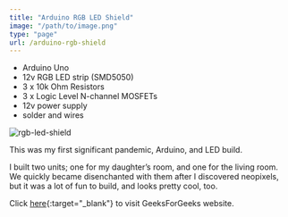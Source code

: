 ```yaml
---
title: "Arduino RGB LED Shield"
image: "/path/to/image.png"
type: "page"
url: /arduino-rgb-shield
---
```


- Arduino Uno
- 12v RGB LED strip (SMD5050)
- 3 x 10k Ohm Resistors
- 3 x Logic Level N-channel MOSFETs
- 12v power supply
- solder and wires

![rgb-led-shield](/arduinorgbledshield.jpg)


This was my first significant pandemic, Arduino, and LED build.

I built two units; one for my daughter’s room, and one for the living room. We quickly became disenchanted with them after I discovered neopixels, but it was a lot of fun to build, and looks pretty cool, too. 

Click [here](https://www.geeksforgeeks.org/){:target="_blank"} 
to visit GeeksForGeeks website.